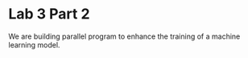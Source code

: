 # Lab 3 Part 2
We are building parallel program to enhance the training of a machine learning model.
